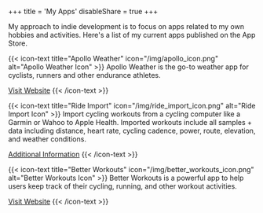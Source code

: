 +++
title = 'My Apps'
disableShare = true
+++

My approach to indie development is to focus on apps related to my own hobbies and activities. Here's a
list of my current apps published on the App Store.

{{< icon-text title="Apollo Weather" icon="/img/apollo_icon.png" alt="Apollo Weather Icon" >}}
Apollo Weather is the go-to weather app for cyclists, runners and other endurance athletes.

[Visit Website](https://apolloweather.com)
{{< /icon-text >}}

{{< icon-text title="Ride Import" icon="/img/ride_import_icon.png" alt="Ride Import Icon" >}}
Import cycling workouts from a cycling computer like a Garmin or Wahoo to Apple Health. Imported workouts include all
samples + data including distance, heart rate, cycling cadence, power, route, elevation, and weather conditions.

[Additional Information](/ride-import/)
{{< /icon-text >}}

{{< icon-text title="Better Workouts" icon="/img/better_workouts_icon.png" alt="Better Workouts Icon" >}}
Better Workouts is a powerful app to help users keep track of their cycling, running, and other workout activities.

[Visit Website](https://betterworkouts.app)
{{< /icon-text >}}
